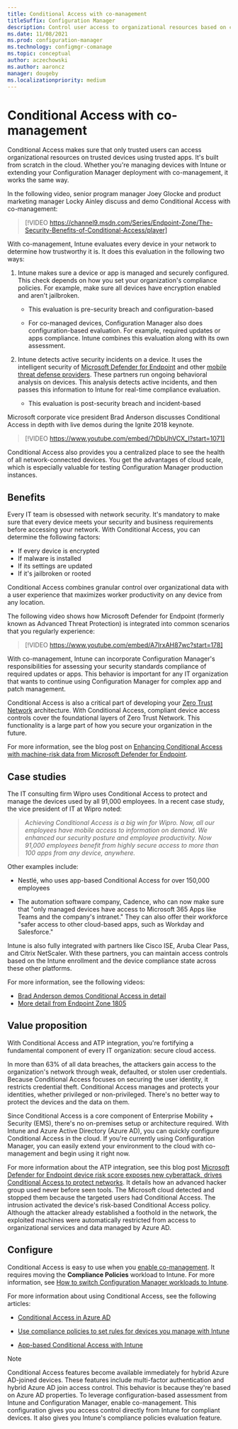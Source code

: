 ```yaml
---
title: Conditional Access with co-management
titleSuffix: Configuration Manager
description: Control user access to organizational resources based on compliance rules from Intune
ms.date: 11/08/2021
ms.prod: configuration-manager
ms.technology: configmgr-comanage
ms.topic: conceptual
author: aczechowski
ms.author: aaroncz
manager: dougeby
ms.localizationpriority: medium
---
```


# Conditional Access with co-management

Conditional Access makes sure that only trusted users can access organizational resources on trusted devices using trusted apps. It's built from scratch in the cloud. Whether you're managing devices with Intune or extending your Configuration Manager deployment with co-management, it works the same way.

In the following video, senior program manager Joey Glocke and product marketing manager Locky Ainley discuss and demo Conditional Access with co-management:

> [!VIDEO https://channel9.msdn.com/Series/Endpoint-Zone/The-Security-Benefits-of-Conditional-Access/player]

With co-management, Intune evaluates every device in your network to determine how trustworthy it is. It does this evaluation in the following two ways:

1. Intune makes sure a device or app is managed and securely configured. This check depends on how you set your organization's compliance policies. For example, make sure all devices have encryption enabled and aren't jailbroken.

    - This evaluation is pre-security breach and configuration-based

    - For co-managed devices, Configuration Manager also does configuration-based evaluation. For example, required updates or apps compliance. Intune combines this evaluation along with its own assessment.

2. Intune detects active security incidents on a device. It uses the intelligent security of [Microsoft Defender for Endpoint](/microsoft-365/security/defender-endpoint/microsoft-defender-endpoint) and other [mobile threat defense providers](https://www.lookout.com/partners/microsoft). These partners run ongoing behavioral analysis on devices. This analysis detects active incidents, and then passes this information to Intune for real-time compliance evaluation.

    - This evaluation is post-security breach and incident-based

Microsoft corporate vice president Brad Anderson discusses Conditional Access in depth with live demos during the Ignite 2018 keynote.

> [!VIDEO https://www.youtube.com/embed/7tDbUhVCX_I?start=1071]

Conditional Access also provides you a centralized place to see the health of all network-connected devices. You get the advantages of cloud scale, which is especially valuable for testing Configuration Manager production instances.

## Benefits

Every IT team is obsessed with network security. It's mandatory to make sure that every device meets your security and business requirements before accessing your network. With Conditional Access, you can determine the following factors:

- If every device is encrypted
- If malware is installed
- If its settings are updated
- If it's jailbroken or rooted

Conditional Access combines granular control over organizational data with a user experience that maximizes worker productivity on any device from any location.

The following video shows how Microsoft Defender for Endpoint (formerly known as Advanced Threat Protection) is integrated into common scenarios that you regularly experience:

> [!VIDEO https://www.youtube.com/embed/A7IrxAH87wc?start=178]

With co-management, Intune can incorporate Configuration Manager's responsibilities for assessing your security standards compliance of required updates or apps. This behavior is important for any IT organization that wants to continue using Configuration Manager for complex app and patch management.

Conditional Access is also a critical part of developing your [Zero Trust Network](https://www.microsoft.com/security/blog/2018/06/14/building-zero-trust-networks-with-microsoft-365/) architecture. With Conditional Access, compliant device access controls cover the foundational layers of Zero Trust Network. This functionality is a large part of how you secure your organization in the future.

For more information, see the blog post on [Enhancing Conditional Access with machine-risk data from Microsoft Defender for Endpoint](https://techcommunity.microsoft.com/t5/Enterprise-Mobility-Security/Enhancing-conditional-access-with-machine-risk-data-from-Windows/ba-p/250559).

## Case studies

The IT consulting firm Wipro uses Conditional Access to protect and manage the devices used by all 91,000 employees. In a recent case study, the vice president of IT at Wipro noted:

> *Achieving Conditional Access is a big win for Wipro. Now, all our employees have mobile access to information on demand.*
> *We enhanced our security posture and employee productivity. Now 91,000 employees benefit from highly secure access to more than 100 apps from any device, anywhere.*

Other examples include:

- Nestlé, who uses app-based Conditional Access for over 150,000 employees

- The automation software company, Cadence, who can now make sure that "only managed devices have access to Microsoft 365 Apps like Teams and the company's intranet." They can also offer their workforce "safer access to other cloud-based apps, such as Workday and Salesforce."

Intune is also fully integrated with partners like Cisco ISE, Aruba Clear Pass, and Citrix NetScaler. With these partners, you can maintain access controls based on the Intune enrollment and the device compliance state across these other platforms.

For more information, see the following videos:

- [Brad Anderson demos Conditional Access in detail](https://youtu.be/8321obNofgM?t=547)
- [More detail from Endpoint Zone 1805](https://youtu.be/f-ILlEuBFZg?t=196)

## Value proposition

With Conditional Access and ATP integration, you're fortifying a fundamental component of every IT organization: secure cloud access.

In more than 63% of all data breaches, the attackers gain access to the organization's network through weak, defaulted, or stolen user credentials. Because Conditional Access focuses on securing the user identity, it restricts credential theft. Conditional Access manages and protects your identities, whether privileged or non-privileged. There's no better way to protect the devices and the data on them.

Since Conditional Access is a core component of Enterprise Mobility + Security (EMS), there's no on-premises setup or architecture required. With Intune and Azure Active Directory (Azure AD), you can quickly configure Conditional Access in the cloud. If you're currently using Configuration Manager, you can easily extend your environment to the cloud with co-management and begin using it right now.

For more information about the ATP integration, see this blog post [Microsoft Defender for Endpoint device risk score exposes new cyberattack, drives Conditional Access to protect networks](https://www.microsoft.com/security/blog/2018/11/28/windows-defender-atp-device-risk-score-exposes-new-cyberattack-drives-conditional-access-to-protect-networks/). It details how an advanced hacker group used never before seen tools. The Microsoft cloud detected and stopped them because the targeted users had Conditional Access. The intrusion activated the device's risk-based Conditional Access policy. Although the attacker already established a foothold in the network, the exploited machines were automatically restricted from access to organizational services and data managed by Azure AD.

## Configure

Conditional Access is easy to use when you [enable co-management](how-to-enable.md). It requires moving the **Compliance Policies** workload to Intune. For more information, see [How to switch Configuration Manager workloads to Intune](how-to-switch-workloads.md).

For more information about using Conditional Access, see the following articles:

- [Conditional Access in Azure AD](/azure/active-directory/conditional-access/overview)

- [Use compliance policies to set rules for devices you manage with Intune](../../intune/protect/device-compliance-get-started.md)

- [App-based Conditional Access with Intune](../../intune/protect/app-based-conditional-access-intune.md)

> [!NOTE]
> Conditional Access features become available immediately for hybrid Azure AD-joined devices. These features include multi-factor authentication and hybrid Azure AD join access control. This behavior is because they're based on Azure AD properties. To leverage configuration-based assessment from Intune and Configuration Manager, enable co-management. This configuration gives you access control directly from Intune for compliant devices. It also gives you Intune's compliance policies evaluation feature.
